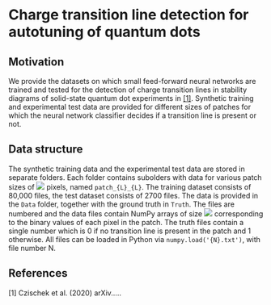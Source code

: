 # Charge transition line detection for autotuning of quantum dots
## Motivation
We provide the datasets on which small feed-forward neural networks are trained and tested for the detection of charge transition lines in stability diagrams of solid-state quantum dot experiments in [[1]](#1). Synthetic training and experimental test data are provided for different sizes of patches for which the neural network classifier decides if a transition line is present or not.

## Data structure
The synthetic training data and the experimental test data are stored in separate folders. Each folder contains subolders with data for various patch sizes of <img src="https://render.githubusercontent.com/render/math?math=L\times L"> pixels, named ```patch_{L}_{L}```.
The training dataset consists of 80,000 files, the test dataset consists of 2700 files. The data is provided in the ```Data``` folder, together with the ground truth in ```Truth```.
The files are numbered and the data files contain NumPy arrays of size <img src="https://render.githubusercontent.com/render/math?math=L\times L"> corresponding to the binary values of each pixel in the patch. The truth files contain a single number which is 0 if no transition line is present in the patch and 1 otherwise.
All files can be loaded in Python via ```numpy.load('{N}.txt')```, with file number N.

## References
<a id="1">[1]</a>
Czischek et al. (2020)
arXiv.....
